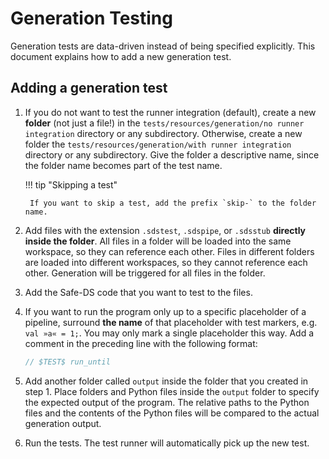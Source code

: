 # Generation Testing

Generation tests are data-driven instead of being specified explicitly. This document explains how to add a new
generation test.

## Adding a generation test

1. If you do not want to test the runner integration (default), create a new **folder** (not just a file!) in the
   `tests/resources/generation/no runner integration` directory or any subdirectory. Otherwise, create a new folder
   the `tests/resources/generation/with runner integration` directory or any subdirectory. Give the folder a descriptive
   name, since the folder name becomes part of the test name.

    !!! tip "Skipping a test"

        If you want to skip a test, add the prefix `skip-` to the folder name.

2. Add files with the extension `.sdstest`, `.sdspipe`, or `.sdsstub` **directly inside the folder**. All files in a
   folder will be loaded into the same workspace, so they can reference each other. Files in different folders are
   loaded into different workspaces, so they cannot reference each other. Generation will be triggered for all files in
   the folder.
3. Add the Safe-DS code that you want to test to the files.
4. If you want to run the program only up to a specific placeholder of a pipeline, surround **the name** of that
   placeholder with test markers, e.g. `val »a« = 1;`. You may only mark a single placeholder this way. Add a comment in
   the preceding line with the following format:
    ```ts
    // $TEST$ run_until
    ```
5. Add another folder called `output` inside the folder that you created in step 1. Place folders and Python files
   inside the `output` folder to specify the expected output of the program. The relative paths to the Python files and
   the contents of the Python files will be compared to the actual generation output.
6. Run the tests. The test runner will automatically pick up the new test.
